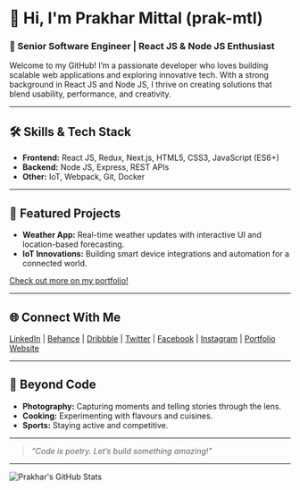 # 👋 Hi, I'm Prakhar Mittal (prak-mtl)

### 🚀 Senior Software Engineer | React JS & Node JS Enthusiast

Welcome to my GitHub! I’m a passionate developer who loves building scalable web applications and exploring innovative tech. With a strong background in React JS and Node JS, I thrive on creating solutions that blend usability, performance, and creativity.

---

## 🛠 Skills & Tech Stack
- **Frontend:** React JS, Redux, Next.js, HTML5, CSS3, JavaScript (ES6+)
- **Backend:** Node JS, Express, REST APIs
- **Other:** IoT, Webpack, Git, Docker

---

## 🌟 Featured Projects
- **Weather App:** Real-time weather updates with interactive UI and location-based forecasting.
- **IoT Innovations:** Building smart device integrations and automation for a connected world.

[Check out more on my portfolio!](https://prak-mtl.github.io/portfolio/)

---

## 🌐 Connect With Me

[LinkedIn](https://www.linkedin.com/in/prakmtl) | 
[Behance](https://www.behance.net/prakmtlf2b0) | 
[Dribbble](https://dribbble.com/prak_mtl) | 
[Twitter](https://twitter.com/MtlPrak) | 
[Facebook](https://www.facebook.com/prakhar.mittal.75) | 
[Instagram](https://www.instagram.com/agnostic_mtl/) | 
[Portfolio Website](https://prak-mtl.github.io/portfolio/)

---

## 🎨 Beyond Code
- **Photography:** Capturing moments and telling stories through the lens.
- **Cooking:** Experimenting with flavours and cuisines.
- **Sports:** Staying active and competitive.

---

> _“Code is poetry. Let’s build something amazing!”_

---

![Prakhar's GitHub Stats](https://github-readme-stats.vercel.app/api?username=prak-mtl&show_icons=true&theme=radical)
